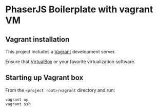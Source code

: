 # PhaserJS Boilerplate with vagrant VM

## Vagrant installation

This project includes a [Vagrant](https://www.vagrantup.com/) development server.

Ensure that [VirtualBox](https://www.virtualbox.org/) or your favorite virtualization software.

## Starting up Vagrant box

From the `<project root>/vagrant` directory and run:

```
vagrant up
vagrant ssh
```
